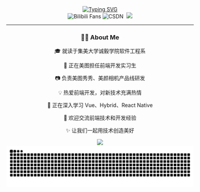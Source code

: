 <div align="center">
    <a href="https://git.io/typing-svg">
        <img src="https://readme-typing-svg.herokuapp.com?font=Fira+Code&size=40&pause=1000&center=true&vCenter=true&width=870&height=100&lines=Hello+World!+%F0%9F%91%8B+I'm+%E5%B0%8F%E5%BA%84zzz;A+Frontend+Developer+%26+Tech+Enthusiast+%F0%9F%8C%9F" alt="Typing SVG" />
    </a>
</div>

<div align="center">
    <img src="https://img.shields.io/badge/dynamic/json?logoColor=fff&logo=bilibili&color=000&labelColor=ff69b4&label=Bilibili&query=$.data.follower&suffix=%20Fans&url=https%3A%2F%2Fapi.bilibili.com%2Fx%2Frelation%2Fstat%3Fvmid%3D489516025" alt="Bilibili Fans">
    <img src="https://img.shields.io/badge/CSDN-%E7%9C%9F%E7%9A%84%E5%BE%88%E4%B8%8A%E8%BF%9B%20%7C%204520%20Fans-red.svg?logo=CSDN&logoColor=white" alt="CSDN">
    <img src="https://img.shields.io/badge/dynamic/json?logoColor=fff&logo=Github&color=000&labelColor=666&label=Github&query=%24.data.totalSubs&suffix=%20followers&url=https%3A%2F%2Fapi.spencerwoo.com%2Fsubstats%2F%3Fsource%3Dgithub%26queryKey%3D-UJiMeiniversity-Zhuang" alt="">
    <img src="https://komarev.com/ghpvc/?username=JiMei-University-Zhuang&&style=flat-square">
</div>

<hr>

<div align="center">
    <h3>👨‍💻 About Me</h3>
    <p>🎓 就读于集美大学诚毅学院软件工程系</p>
    <p>💼 正在美图担任前端开发实习生</p>
    <p>📷 负责美图秀秀、美颜相机产品线研发</p>
    <p>💡 热爱前端开发，对新技术充满热情</p>
    <p>🌱 正在深入学习 Vue、Hybrid、React Native</p>
    <p>💬 欢迎交流前端技术和开发经验</p>
    <p>✨ 让我们一起用技术创造美好</p>
</div>

<div align="center">
    <img src="https://github-readme-streak-stats.herokuapp.com/?user=JiMei-University-Zhuang" />
</div>

<picture>
  <source media="(prefers-color-scheme: dark)" srcset="https://raw.githubusercontent.com/JiMei-University-Zhuang/JiMei-University-Zhuang/output/github-contribution-grid-snake-dark.svg">
  <source media="(prefers-color-scheme: light)" srcset="https://raw.githubusercontent.com/JiMei-University-Zhuang/JiMei-University-Zhuang/output/github-contribution-grid-snake.svg">
  <img alt="github-snake" src="https://raw.githubusercontent.com/JiMei-University-Zhuang/JiMei-University-Zhuang/output/github-contribution-grid-snake.svg">
</picture>

